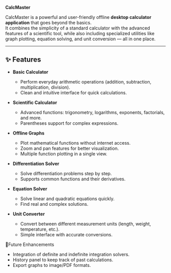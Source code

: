 **CalcMaster**

CalcMaster is a powerful and user-friendly offline **desktop calculator application** that goes beyond the basics.  
It combines the simplicity of a standard calculator with the advanced features of a scientific tool, while also including specialized utilities like graph plotting, equation solving, and unit conversion — all in one place.

---

## ✨ Features

- **Basic Calculator**
  - Perform everyday arithmetic operations (addition, subtraction, multiplication, division).
  - Clean and intuitive interface for quick calculations.

- **Scientific Calculator**
  - Advanced functions: trigonometry, logarithms, exponents, factorials, and more.
  - Parentheses support for complex expressions.

- **Offline Graphs**
  - Plot mathematical functions without internet access.
  - Zoom and pan features for better visualization.
  - Multiple function plotting in a single view.

- **Differentiation Solver**
  - Solve differentiation problems step by step.
  - Supports common functions and their derivatives.

- **Equation Solver**
  - Solve linear and quadratic equations quickly.
  - Find real and complex solutions.

- **Unit Converter**
  - Convert between different measurement units (length, weight, temperature, etc.).
  - Simple interface with accurate conversions.

 🔮Future Enhancements
- Integration of definite and indefinite integration solvers.  
- History panel to keep track of past calculations.  
- Export graphs to image/PDF formats.  
